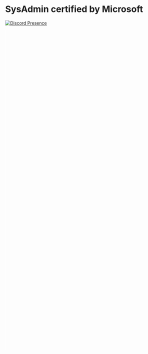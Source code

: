 #  SysAdmin certified by Microsoft
[![Discord Presence]([https://lanyard.cnrad.dev/api/:917455968013520966])](https://discord.com/users/:917455968013520966)

![Big Photo](/1720742629_new_preview_longimage.png)
